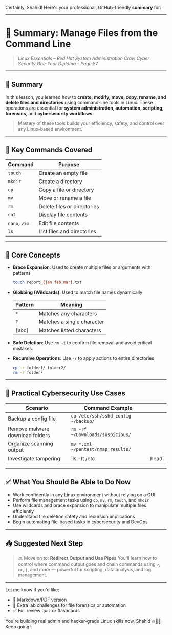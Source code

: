 Certainly, Shahid! Here's your professional, GitHub-friendly **summary** for:

---

# 📎 **Summary: Manage Files from the Command Line**

> *Linux Essentials – Red Hat System Administration*
> *Craw Cyber Security One-Year Diploma – Page 87*

---

## 📖 Summary

In this lesson, you learned how to **create, modify, move, copy, rename, and delete files and directories** using command-line tools in Linux. These operations are essential for **system administration, automation, scripting, forensics**, and **cybersecurity workflows**.

> Mastery of these tools builds your efficiency, safety, and control over any Linux-based environment.

---

## 🔧 Key Commands Covered

| Command       | Purpose                     |
| ------------- | --------------------------- |
| `touch`       | Create an empty file        |
| `mkdir`       | Create a directory          |
| `cp`          | Copy a file or directory    |
| `mv`          | Move or rename a file       |
| `rm`          | Delete files or directories |
| `cat`         | Display file contents       |
| `nano`, `vim` | Edit file contents          |
| `ls`          | List files and directories  |

---

## 🧠 Core Concepts

* **Brace Expansion**: Used to create multiple files or arguments with patterns

  ```bash
  touch report_{jan,feb,mar}.txt
  ```

* **Globbing (Wildcards)**: Used to match file names dynamically

  | Pattern | Meaning                    |
  | ------- | -------------------------- |
  | `*`     | Matches any characters     |
  | `?`     | Matches a single character |
  | `[abc]` | Matches listed characters  |

* **Safe Deletion**: Use `rm -i` to confirm file removal and avoid critical mistakes.

* **Recursive Operations**: Use `-r` to apply actions to entire directories

  ```bash
  cp -r folder1/ folder2/
  rm -r folder/
  ```

---

## 🎯 Practical Cybersecurity Use Cases

| Scenario                        | Command Example                     |        |
| ------------------------------- | ----------------------------------- | ------ |
| Backup a config file            | `cp /etc/ssh/sshd_config ~/backup/` |        |
| Remove malware download folders | `rm -rf ~/Downloads/suspicious/`    |        |
| Organize scanning output        | `mv *.xml ~/pentest/nmap_results/`  |        |
| Investigate tampering           | \`ls -lt /etc                       | head\` |

---

## ✅ What You Should Be Able to Do Now

* Work confidently in any Linux environment without relying on a GUI
* Perform file management tasks using `cp`, `mv`, `rm`, `touch`, and `mkdir`
* Use wildcards and brace expansion to manipulate multiple files efficiently
* Understand file deletion safety and recursion implications
* Begin automating file-based tasks in cybersecurity and DevOps

---

## 📥 Suggested Next Step

> 🔜 Move on to: **Redirect Output and Use Pipes**
> You'll learn how to control where command output goes and chain commands using `>`, `>>`, `|`, and more — powerful for scripting, data analysis, and log management.

---

Let me know if you'd like:

* 📄 Markdown/PDF version
* 🧪 Extra lab challenges for file forensics or automation
* ✅ Full review quiz or flashcards

You're building real admin and hacker-grade Linux skills now, Shahid 🔥🧑‍💻 Keep going!
